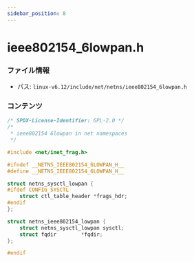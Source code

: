 ```yaml
---
sidebar_position: 8
---
```

# ieee802154_6lowpan.h

### ファイル情報

- パス: `linux-v6.12/include/net/netns/ieee802154_6lowpan.h`

### コンテンツ

```h
/* SPDX-License-Identifier: GPL-2.0 */
/*
 * ieee802154 6lowpan in net namespaces
 */

#include <net/inet_frag.h>

#ifndef __NETNS_IEEE802154_6LOWPAN_H__
#define __NETNS_IEEE802154_6LOWPAN_H__

struct netns_sysctl_lowpan {
#ifdef CONFIG_SYSCTL
	struct ctl_table_header *frags_hdr;
#endif
};

struct netns_ieee802154_lowpan {
	struct netns_sysctl_lowpan sysctl;
	struct fqdir		*fqdir;
};

#endif

```
